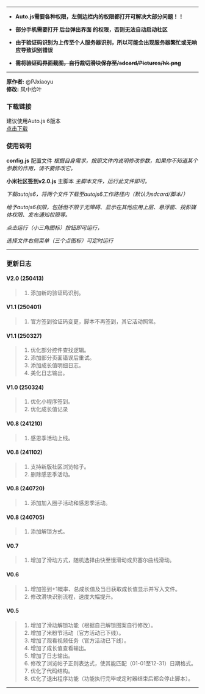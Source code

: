 ******************************************************************
*   __Auto.js需要各种权限，左侧边栏内的权限都打开可解决大部分问题！！__

*   __部分手机需要打开 后台弹出界面  的权限，否则无法自动启动社区__

*   __由于验证码识别为上传至个人服务器识别，所以可能会出现服务器繁忙或无响应导致识别错误__

*   ~~__需将验证码界面截图，自行裁切滑块保存至/sdcard/Pictures/hk.png__~~
******************************************************************

**原作者:** @PJxiaoyu  
**修改:** 风中拾叶  

### 下载链接

  建议使用Auto.js 6版本  
  [点击下载](https://wwl.lanzouj.com/ibegp205yhaj)

### 使用说明

**config.js**  配置文件
*根据自身需求，按照文件内说明修改参数，如果你不知道某个参数的作用，请不要修改它。*
      
**小米社区签到v2.0.js**  主脚本
*主脚本文件，运行此文件即可。*
  
*下载autojs6，将两个文件下载至autojs6工作路径内（默认为sdcard/脚本/）*
  
*给予autojs6权限，包括但不限于无障碍、显示在其他应用上层、悬浮窗、投影媒体权限、发布通知权限等。*
  
*点击运行（小三角图标）按钮即可运行，*

*选择文件右侧菜单（三个点图标）可定时运行*

  

---

### 更新日志

#### V2.0 (250413) 
 > 1. 添加新的验证码识别。

#### V1.1 (250401)
 > 1. 官方签到验证码变更，脚本不再签到，其它活动照常。


#### V1.1 (250327)
 > 1. 优化部分控件查找逻辑。
 > 2. 添加部分页面错误后重试。
 > 3. 添加成长值明细日志。
 > 4. 美化日志输出。


#### V1.0 (250324)
 > 1. 优化小程序签到。
 > 2. 优化成长值记录


#### V0.8 (241210)
 > 1. 感恩季活动上线。

#### V0.8 (241102)
 > 1. 支持新版社区浏览帖子。
 > 2. 删除感恩季活动。

#### V0.8 (240720)
 > 1. 添加加入圈子活动和感恩季活动。

#### V0.8 (240705)
 > 1. 添加解锁方式。

#### V0.7
 > 1. 增加了滑动方式，随机选择由快至慢滑动或贝塞尔曲线滑动。

#### V0.6
 > 1. 增加签到+1概率、总成长值及当日获取成长值显示并写入文件。
 > 2. 修改滑块识别流程，速度大幅提升。

#### V0.5
 > 1. 增加了滑动解锁功能（根据自己解锁图案自行修改）。
 > 2. 增加了米粉节活动（官方活动已下线）。
 > 3. 增加了观看视频任务（官方活动已下线）。
 > 4. 增加了成长值查看输出。
 > 5. 增加了日志输出。
 > 6. 修改了浏览帖子正则表达式，使其能匹配（01-01至12-31）日期格式。
 > 7. 优化了代码结构。
 > 8. 优化了退出程序功能（功能执行完毕或定时器结束后都会停止脚本）。

---
